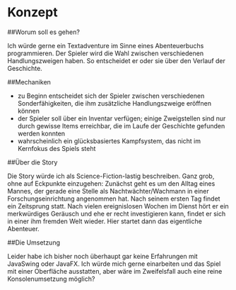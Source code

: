 # Konzept

##Worum soll es gehen?

Ich würde gerne ein Textadventure im Sinne eines Abenteuerbuchs programmieren. Der Spieler wird die Wahl zwischen verschiedenen Handlungszweigen haben. So entscheidet er oder sie über den Verlauf der Geschichte.

##Mechaniken

- zu Beginn entscheidet sich der Spieler zwischen verschiedenen Sonderfähigkeiten, die ihm zusätzliche Handlungszweige eröffnen können
- der Spieler soll über ein Inventar verfügen; einige Zweigstellen sind nur durch gewisse Items erreichbar, die im Laufe der Geschichte gefunden werden konnten
- wahrscheinlich ein glücksbasiertes Kampfsystem, das nicht im Kernfokus des Spiels steht 

##Über die Story

Die Story würde ich als Science-Fiction-lastig beschreiben. Ganz grob, ohne auf Eckpunkte einzugehen: Zunächst geht es um den Alltag eines Mannes, der gerade eine Stelle als Nachtwächter/Wachmann in einer Forschungseinrichtung angenommen hat. Nach seinem ersten Tag findet ein Zeitsprung statt. Nach vielen ereignislosen Wochen im Dienst hört er ein merkwürdiges Geräusch und ehe er recht investigieren kann, findet er sich in einer ihm fremden Welt wieder. Hier startet dann das eigentliche Abenteuer.

##Die Umsetzung

Leider habe ich bisher noch überhaupt gar keine Erfahrungen mit JavaSwing oder JavaFX. Ich würde mich gerne einarbeiten und das Spiel mit einer Oberfläche ausstatten, aber wäre im Zweifelsfall auch eine reine Konsolenumsetzung möglich?

